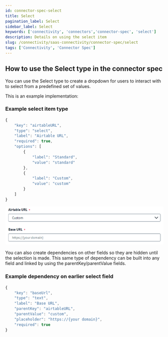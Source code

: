 ```yaml
---
id: connector-spec-select
title: Select
pagination_label: Select
sidebar_label: Select
keywords: ['connectivity', 'connectors','connector-spec', 'select']
description: Details on using the select item
slug: /connectivity/saas-connectivity/connector-spec/select
tags: ['Connectivity', 'Connector Spec']
---
```


## How to use the Select type in the connector spec
You can use the Select type to create a dropdown for users to interact with to select from a predefined set of values. 

This is an example implementation:

### Example select item type

```javascript
{
    "key": "airtableURL",
    "type": "select",
    "label": "Airtable URL",
    "required": true,
    "options": [
        {
            "label": "Standard",
            "value": "standard"
        },
        {
            "label": "Custom",
            "value": "custom"
        }
    ]
}
```
![select input type](../img/select.png)

You can also create dependencies on other fields so they are hidden until the selection is made. This same type of dependency can be built into any field and linked by using the parentKey/parentValue fields.

### Example dependency on earlier select field

```javascript
{
    "key": "baseUrl",
    "type": "text",
    "label": "Base URL",
    "parentKey": "airtableURL",
    "parentValue": "custom",
    "placeholder": "https://{your domain}",
    "required": true
}
```
